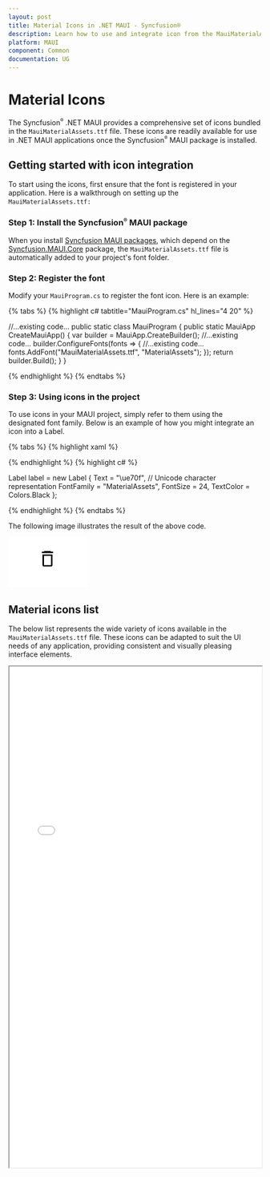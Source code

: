 ```yaml
---
layout: post
title: Material Icons in .NET MAUI - Syncfusion®
description: Learn how to use and integrate icon from the MauiMaterialAssets.ttf file in Syncfusion® .NET MAUI components.
platform: MAUI
component: Common
documentation: UG
---
```


# Material Icons

The Syncfusion<sup style="font-size:70%">&reg;</sup> .NET MAUI provides a comprehensive set of icons bundled in the `MauiMaterialAssets.ttf` file. These icons are readily available for use in .NET MAUI applications once the Syncfusion<sup style="font-size:70%">&reg;</sup> MAUI package is installed.

## Getting started with icon integration

To start using the icons, first ensure that the font is registered in your application. Here is a walkthrough on setting up the `MauiMaterialAssets.ttf:`

### Step 1: Install the Syncfusion<sup style="font-size:70%">&reg;</sup> MAUI package

When you install [Syncfusion MAUI packages](https://www.nuget.org/packages?q=Syncfusion.Maui), which depend on the [Syncfusion.MAUI.Core](https://www.nuget.org/packages/Syncfusion.Maui.Core) package, the `MauiMaterialAssets.ttf` file is automatically added to your project's font folder.

### Step 2: Register the font

Modify your `MauiProgram.cs` to register the font icon. Here is an example:

{% tabs %}
{% highlight c# tabtitle="MauiProgram.cs" hl_lines="4 20" %}

//...existing code...
public static class MauiProgram
{
    public static MauiApp CreateMauiApp()
    {
        var builder = MauiApp.CreateBuilder();
        //...existing code...
        builder.ConfigureFonts(fonts =>
        {
            //...existing code...
            fonts.AddFont("MauiMaterialAssets.ttf", "MaterialAssets");
        });
        return builder.Build();
    }
}

{% endhighlight %}
{% endtabs %}

### Step 3: Using icons in the project

To use icons in your MAUI project, simply refer to them using the designated font family. Below is an example of how you might integrate an icon into a Label.

{% tabs %}
{% highlight xaml %}

<Label  Text="&#xE70F;"
        FontFamily="MaterialAssets"
        FontSize="24"
        TextColor="Black"/>
        
{% endhighlight %}
{% highlight c# %}

Label label = new Label
{
    Text = "\ue70f", // Unicode character representation
    FontFamily = "MaterialAssets",
    FontSize = 24,
    TextColor = Colors.Black 
};

{% endhighlight %}
{% endtabs %}

The following image illustrates the result of the above code.

![Delete icon](Material-Icons/images/delete_icon.png)

## Material icons list

The below list represents the wide variety of icons available in the `MauiMaterialAssets.ttf` file. These icons can be adapted to suit the UI needs of any application, providing consistent and visually pleasing interface elements.

<iframe src="Material-Icons/fonts/demo.html" style="height:1000px;width:100%;"></iframe>
